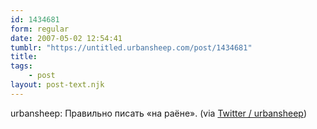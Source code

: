 ```yaml
---
id: 1434681
form: regular
date: 2007-05-02 12:54:41
tumblr: "https://untitled.urbansheep.com/post/1434681"
title:
tags:
    - post
layout: post-text.njk
---
```


<p>urbansheep: Правильно писать «на раёне». (via <a href="http://twitter.com/urbansheep/statuses/46967932">Twitter / urbansheep</a>)</p>

